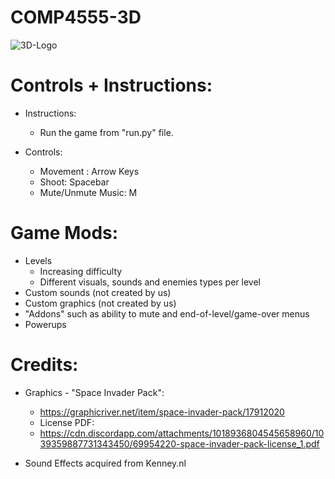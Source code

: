 # COMP4555-3D

![3D-Logo](https://user-images.githubusercontent.com/55112870/191079274-bb6823fe-5bff-41f3-9614-7973b5fea4aa.jpg)


# Controls + Instructions:

- Instructions:
    - Run the game from "run.py" file.

- Controls:
  - Movement : Arrow Keys
  - Shoot: Spacebar
  - Mute/Unmute Music: M

# Game Mods:
- Levels
  - Increasing difficulty
  - Different visuals, sounds and enemies types per level
- Custom sounds (not created by us)
- Custom graphics (not created by us)
- "Addons" such as ability to mute and end-of-level/game-over menus
- Powerups

# Credits:
- Graphics - "Space Invader Pack":
  - https://graphicriver.net/item/space-invader-pack/17912020
  - License PDF:
  - https://cdn.discordapp.com/attachments/1018936804545658960/1039359887731343450/69954220-space-invader-pack-license_1.pdf

- Sound Effects acquired from Kenney.nl
